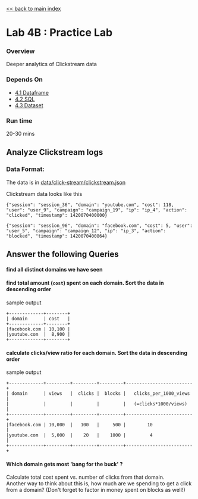 <link rel='stylesheet' href='../assets/css/main.css'/>

[<< back to main index](../README.md)

Lab 4B : Practice Lab
=================


### Overview
Deeper analytics of Clickstream data

### Depends On
- [4.1 Dataframe](4.1-dataframe.md)
- [4.2 SQL](4.2-sql.md)
- [4.3 Dataset](4.3-dataset.md)

### Run time
20-30 mins

## Analyze Clickstream logs

### Data Format:

The data is in [data/click-stream/clickstream.json](/data/click-stream/clickstream.json)

Clickstream data looks like this
```
{"session": "session_36", "domain": "youtube.com", "cost": 118, "user": "user_9", "campaign": "campaign_19", "ip": "ip_4", "action": "clicked", "timestamp": 1420070400000}

{"session": "session_96", "domain": "facebook.com", "cost": 5, "user": "user_5", "campaign": "campaign_12", "ip": "ip_3", "action": "blocked", "timestamp": 1420070400864}
```

## Answer the following Queries

#### find all distinct domains we have seen

#### find total amount (`cost`) spent on each domain.  Sort the data in descending order
sample output
```console
+-------------+--------+
| domain      | cost   |
+-------------+--------+
|facebook.com | 10,100 |
|youtube.com  |  8,900 |
+-------------+--------+
```

#### calculate clicks/view ratio for each domain.  Sort the data in descending order
sample output
```console
+-------------+---------+---------+---------+-------------------------+
| domain      | views   |  clicks |  blocks |   clicks_per_1000_views |
|             |         |         |         |   (=clicks*1000/views)  |
+-------------+---------+---------+---------+-------------------------+
|facebook.com | 10,000  |   100   |     500 |        10               |
|youtube.com  |  5,000  |    20   |    1000 |         4               |
+-------------+---------+---------+---------+-------------------------+
```

#### Which domain gets most 'bang for the buck' ?
Calculate total cost spent vs. number of clicks from that domain.  
Another way to think about this is, how much are we spending to get a click from a domain?  (Don't forget to factor in money spent on blocks as well!)
